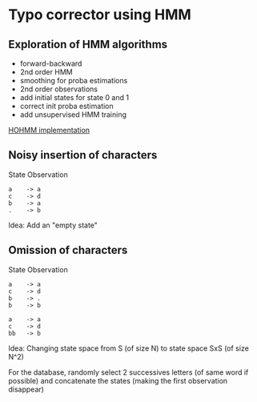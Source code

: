 # Typo corrector using HMM

## Exploration of HMM algorithms

- forward-backward
- 2nd order HMM
- smoothing for proba estimations
- 2nd order observations
- add initial states for state 0 and 1
- correct init proba estimation
- add unsupervised HMM training

[HOHMM implementation](https://github.com/jacobkrantz/Simple-HOHMM/blob/master/)



## Noisy insertion of characters

State   Observation
```
a    -> a
c    -> d
b    -> a
.    -> b
```
Idea: Add an "empty state"




## Omission of characters

State   Observation
```
a    -> a
c    -> d
b    -> .
b    -> b

a    -> a
c    -> d
bb   -> b
```
Idea: Changing state space from S (of size N) to state space SxS (of size N^2)

For the database, randomly select 2 successives letters (of same word if possible)
and concatenate the states (making the first observation disappear)
